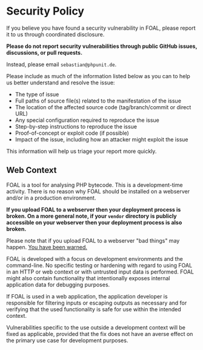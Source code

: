 # Security Policy

If you believe you have found a security vulnerability in FOAL, please report it to us through coordinated disclosure.

**Please do not report security vulnerabilities through public GitHub issues, discussions, or pull requests.**

Instead, please email `sebastian@phpunit.de`.

Please include as much of the information listed below as you can to help us better understand and resolve the issue:

* The type of issue
* Full paths of source file(s) related to the manifestation of the issue
* The location of the affected source code (tag/branch/commit or direct URL)
* Any special configuration required to reproduce the issue
* Step-by-step instructions to reproduce the issue
* Proof-of-concept or exploit code (if possible)
* Impact of the issue, including how an attacker might exploit the issue

This information will help us triage your report more quickly.

## Web Context

FOAL is a tool for analysing PHP bytecode. This is a development-time activity. There is no reason why FOAL should be installed on a webserver and/or in a production environment.

**If you upload FOAL to a webserver then your deployment process is broken. On a more general note, if your `vendor` directory is publicly accessible on your webserver then your deployment process is also broken.**

Please note that if you upload FOAL to a webserver "bad things" may happen. [You have been warned.](https://thephp.cc/articles/phpunit-a-security-risk?ref=phpunit)

FOAL is developed with a focus on development environments and the command-line. No specific testing or hardening with regard to using FOAL in an HTTP or web context or with untrusted input data is performed. FOAL might also contain functionality that intentionally exposes internal application data for debugging purposes.

If FOAL is used in a web application, the application developer is responsible for filtering inputs or escaping outputs as necessary and for verifying that the used functionality is safe for use within the intended context.

Vulnerabilities specific to the use outside a development context will be fixed as applicable, provided that the fix does not have an averse effect on the primary use case for development purposes.
